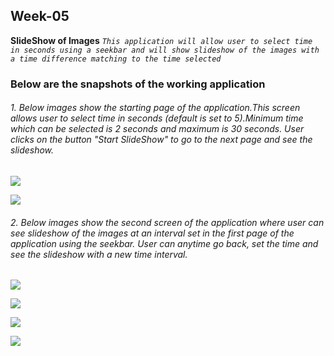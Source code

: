 ## Week-05
**SlideShow of Images**
_`This application will allow user to select time in seconds using a seekbar and will show slideshow of the images with a time difference matching to the time selected`_

### Below are the snapshots of the working application


###### 1. Below images show the starting page of the application.This screen allows user to select time in seconds (default is set to 5).Minimum time which can be selected is 2 seconds and maximum is 30 seconds. User clicks on the button "Start SlideShow" to go to the next page and see the slideshow.
  ![](images/screenshot1.png)

  ![](images/screenshot6.png)
  
###### 2. Below images show the second screen of the application where user can see slideshow of the images at an interval set in the first page of the application using the seekbar. User can anytime go back, set the time and see the slideshow with a new time interval.  
  ![](images/screenshot4.png)

  ![](images/screenshot2.png)

  ![](images/screenshot5.png)

  ![](images/screenshot3.png)
